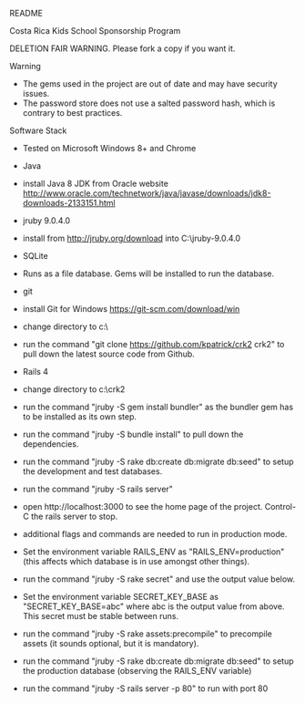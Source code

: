 README

Costa Rica Kids School Sponsorship Program

DELETION FAIR WARNING. Please fork a copy if you want it.

Warning
* The gems used in the project are out of date and may have security issues.
* The password store does not use a salted password hash, which is contrary to best practices.


Software Stack

* Tested on Microsoft Windows 8+ and Chrome

* Java
 * install Java 8 JDK from Oracle website http://www.oracle.com/technetwork/java/javase/downloads/jdk8-downloads-2133151.html

* jruby 9.0.4.0
 * install from http://jruby.org/download into C:\jruby-9.0.4.0

* SQLite
 * Runs as a file database. Gems will be installed to run the database.
 
* git
 * install Git for Windows https://git-scm.com/download/win
 * change directory to c:\
 * run the command "git clone https://github.com/kpatrick/crk2 crk2" to pull down the latest source code from Github.

* Rails 4
 * change directory to c:\crk2
 * run the command "jruby -S gem install bundler" as the bundler gem has to be installed as its own step.
 * run the command "jruby -S bundle install" to pull down the dependencies.
 * run the command "jruby -S rake db:create db:migrate db:seed" to setup the development and test databases.
 * run the command "jruby -S rails server"
 * open http://localhost:3000 to see the home page of the project. Control-C the rails server to stop.
 * additional flags and commands are needed to run in production mode.
 * Set the environment variable RAILS_ENV as "RAILS_ENV=production" (this affects which database is in use amongst other things).
 * run the command "jruby -S rake secret" and use the output value below.
 * Set the environment variable SECRET_KEY_BASE as "SECRET_KEY_BASE=abc" where abc is the output value from above. This secret must be stable between runs.
 * run the command "jruby -S rake assets:precompile" to precompile assets (it sounds optional, but it is mandatory).
 * run the command "jruby -S rake db:create db:migrate db:seed" to setup the production database (observing the RAILS_ENV variable)
 * run the command "jruby -S rails server -p 80" to run with port 80
